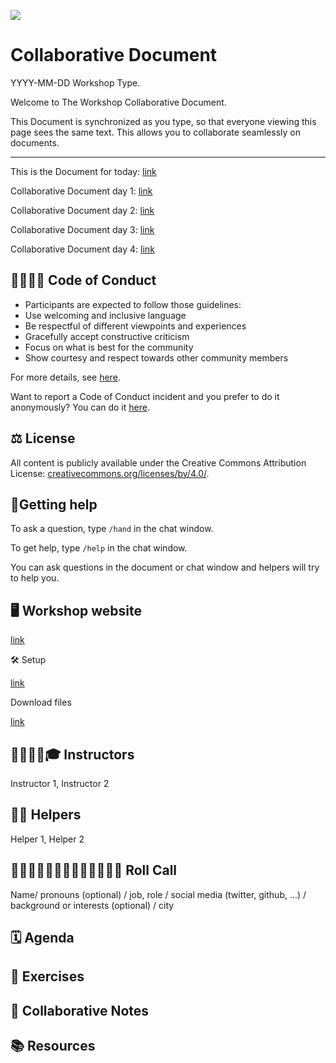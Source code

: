 ![](https://i.imgur.com/iywjz8s.png)


# Collaborative Document

YYYY-MM-DD Workshop Type.

Welcome to The Workshop Collaborative Document.

This Document is synchronized as you type, so that everyone viewing this page sees the same text. This allows you to collaborate seamlessly on documents.

----------------------------------------------------------------------------

This is the Document for today: [link](<url>)

Collaborative Document day 1: [link](<url>)

Collaborative Document day 2: [link](<url>)

Collaborative Document day 3: [link](<url>)

Collaborative Document day 4: [link](<url>) 

##  🫱🏽‍🫲🏻 Code of Conduct

* Participants are expected to follow those guidelines:
* Use welcoming and inclusive language
* Be respectful of different viewpoints and experiences
* Gracefully accept constructive criticism
* Focus on what is best for the community
* Show courtesy and respect towards other community members

For more details, see [here](https://docs.carpentries.org/policies/coc/).

Want to report a Code of Conduct incident and you prefer to do it anonymously? You can do it [here](https://goo.gl/forms/KoUfO53Za3apOuOK2).

## ⚖️ License

All content is publicly available under the Creative Commons Attribution License: [creativecommons.org/licenses/by/4.0/](https://creativecommons.org/licenses/by/4.0/).

## 🙋Getting help

To ask a question, type `/hand` in the chat window.

To get help, type `/help` in the chat window.

You can ask questions in the document or chat window and helpers will try to help you.

## 🖥 Workshop website

[link](<url>)

🛠 Setup

[link](<url>)

Download files

[link](<url>)

## 👩‍🏫👩‍💻🎓 Instructors

Instructor 1, Instructor 2

## 🧑‍🙋 Helpers

Helper 1, Helper 2  

## 👩‍💻👩‍💼👨‍🔬🧑‍🔬🧑‍🚀🧙‍♂️🔧 Roll Call
Name/ pronouns (optional) / job, role / social media (twitter, github, ...) / background or interests (optional) / city

## 🗓️ Agenda

## 🔧 Exercises

## 🧠 Collaborative Notes

## 📚 Resources
